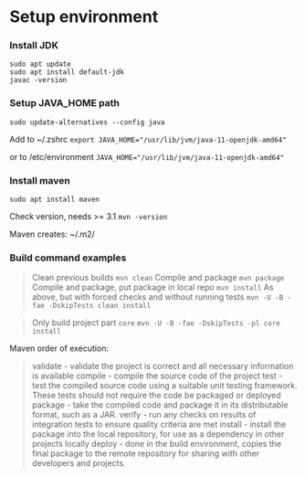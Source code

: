 # Setup environment

### Install JDK

```
sudo apt update
sudo apt install default-jdk
javac -version
```

### Setup JAVA_HOME path
`sudo update-alternatives --config java`

Add to ~/.zshrc
`export JAVA_HOME="/usr/lib/jvm/java-11-openjdk-amd64"`

or to /etc/environment
`JAVA_HOME="/usr/lib/jvm/java-11-openjdk-amd64"`


### Install maven
`sudo apt install maven`

Check version, needs >= 3.1
`mvn -version`

Maven creates:
~/.m2/


### Build command examples
> Clean previous builds
`mvn clean`
> Compile and package
`mvn package`
> Compile and package, put package in local repo
`mvn install`
> As above, but with forced checks and without running tests
`mvn -U -B -fae -DskipTests clean install`

> Only build project part `core`
`mvn -U -B -fae -DskipTests -pl core install`

Maven order of execution:
> validate - validate the project is correct and all necessary information is available
> compile - compile the source code of the project
> test - test the compiled source code using a suitable unit testing framework. These tests should not require the code be packaged or deployed
> package - take the compiled code and package it in its distributable format, such as a JAR.
> verify - run any checks on results of integration tests to ensure quality criteria are met
> install - install the package into the local repository, for use as a dependency in other projects locally
> deploy - done in the build environment, copies the final package to the remote repository for sharing with other developers and projects.
